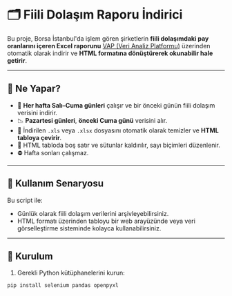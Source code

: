 # 🗂 Fiili Dolaşım Raporu İndirici

Bu proje, Borsa İstanbul'da işlem gören şirketlerin **fiili dolaşımdaki pay oranlarını içeren Excel raporunu** [VAP (Veri Analiz Platformu)](https://www.vap.org.tr/) üzerinden otomatik olarak indirir ve **HTML formatına dönüştürerek okunabilir hale getirir**.

---

## 🚀 Ne Yapar?

- 📅 **Her hafta Salı–Cuma günleri** çalışır ve bir önceki günün fiili dolaşım verisini indirir.
- 📉 **Pazartesi günleri**, **önceki Cuma günü** verisini alır.
- 📁 İndirilen `.xls` veya `.xlsx` dosyasını otomatik olarak temizler ve **HTML tabloya çevirir**.
- 🧼 HTML tabloda boş satır ve sütunlar kaldırılır, sayı biçimleri düzenlenir.
- ⛔ Hafta sonları çalışmaz.

---

## 🧠 Kullanım Senaryosu

Bu script ile:

- Günlük olarak fiili dolaşım verilerini arşivleyebilirsiniz.
- HTML formatı üzerinden tabloyu bir web arayüzünde veya veri görselleştirme sisteminde kolayca kullanabilirsiniz.

---

## 🔧 Kurulum

1. Gerekli Python kütüphanelerini kurun:

```bash
pip install selenium pandas openpyxl
```
